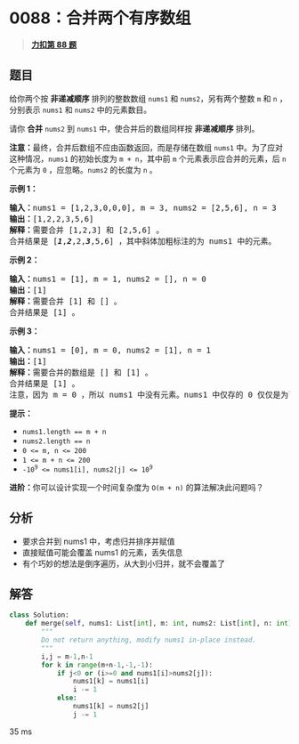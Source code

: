 # 0088：合并两个有序数组


> <u>**[力扣第 88 题](https://leetcode.cn/problems/merge-sorted-array/)**</u>

## 题目

<p>给你两个按 <strong>非递减顺序</strong> 排列的整数数组 <code>nums1</code><em> </em>和 <code>nums2</code>，另有两个整数 <code>m</code> 和 <code>n</code> ，分别表示 <code>nums1</code> 和 <code>nums2</code> 中的元素数目。</p>

<p>请你 <strong>合并</strong> <code>nums2</code><em> </em>到 <code>nums1</code> 中，使合并后的数组同样按 <strong>非递减顺序</strong> 排列。</p>

<p><strong>注意：</strong>最终，合并后数组不应由函数返回，而是存储在数组 <code>nums1</code> 中。为了应对这种情况，<code>nums1</code> 的初始长度为 <code>m + n</code>，其中前 <code>m</code> 个元素表示应合并的元素，后 <code>n</code> 个元素为 <code>0</code> ，应忽略。<code>nums2</code> 的长度为 <code>n</code> 。</p>



<p><strong>示例 1：</strong></p>

<pre>
<strong>输入：</strong>nums1 = [1,2,3,0,0,0], m = 3, nums2 = [2,5,6], n = 3
<strong>输出：</strong>[1,2,2,3,5,6]
<strong>解释：</strong>需要合并 [1,2,3] 和 [2,5,6] 。
合并结果是 [<em><strong>1</strong></em>,<em><strong>2</strong></em>,2,<em><strong>3</strong></em>,5,6] ，其中斜体加粗标注的为 nums1 中的元素。
</pre>

<p><strong>示例 2：</strong></p>

<pre>
<strong>输入：</strong>nums1 = [1], m = 1, nums2 = [], n = 0
<strong>输出：</strong>[1]
<strong>解释：</strong>需要合并 [1] 和 [] 。
合并结果是 [1] 。
</pre>

<p><strong>示例 3：</strong></p>

<pre>
<strong>输入：</strong>nums1 = [0], m = 0, nums2 = [1], n = 1
<strong>输出：</strong>[1]
<strong>解释：</strong>需要合并的数组是 [] 和 [1] 。
合并结果是 [1] 。
注意，因为 m = 0 ，所以 nums1 中没有元素。nums1 中仅存的 0 仅仅是为了确保合并结果可以顺利存放到 nums1 中。
</pre>



<p><strong>提示：</strong></p>

<ul>
<li><code>nums1.length == m + n</code></li>
<li><code>nums2.length == n</code></li>
<li><code>0 &lt;= m, n &lt;= 200</code></li>
<li><code>1 &lt;= m + n &lt;= 200</code></li>
<li><code>-10<sup>9</sup> &lt;= nums1[i], nums2[j] &lt;= 10<sup>9</sup></code></li>
</ul>



<p><strong>进阶：</strong>你可以设计实现一个时间复杂度为 <code>O(m + n)</code> 的算法解决此问题吗？</p>


## 分析

- 要求合并到 nums1 中，考虑归并排序并赋值
- 直接赋值可能会覆盖 nums1 的元素，丢失信息
- 有个巧妙的想法是倒序遍历，从大到小归并，就不会覆盖了

## 解答

```python
class Solution:
    def merge(self, nums1: List[int], m: int, nums2: List[int], n: int) -> None:
        """
        Do not return anything, modify nums1 in-place instead.
        """
        i,j = m-1,n-1
        for k in range(m+n-1,-1,-1):
            if j<0 or (i>=0 and nums1[i]>nums2[j]):
                nums1[k] = nums1[i]
                i -= 1
            else:
                nums1[k] = nums2[j]
                j -= 1
```
35 ms


